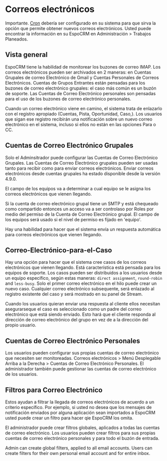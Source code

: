 # Correos electrónicos

Importante. [Cron](https://github.com/espocrm/documentation/blob/master/administration/server-configuration.md#setup-a-crontab) debería ser configurado en su sistema para que sirva la opción que permite obtener nuevos correos electrónicos. Usted puede encontrar la información en su EspoCRM en Administración > Trabajos Planeados.

## Vista general

EspoCRM tiene la habilidad de monitorear los buzones de correo IMAP. Los correos electrónicos pueden ser archivados en 2 maneras: en Cuentas Grupales de correo Electrónico de Gmail y Cuentas Personales de Correos Electrónicos. Cuentas de Grupos Entrantes están pensadas para los buzones de correo electrónico grupales: el caso más común es un buzón de soporte. Las Cuentas de Correo Electrónico personales son pensadas para el uso de los buzones de correo electrónico personales. 

Cuando un correo electrónico viene en camino, el sistema trata de enlazarlo con el registro apropiado (Cuentas, Pista, Oportunidad, Caso,). Los usuarios que sigan ese registro recibirán una notificación sobre un nuevo correo electrónico en el sistema, incluso  si ellos no están en las opciones Para o CC. 

## Cuentas de Correo Electrónico Grupales 

Solo el Adminsitrador puede configurar las Cuentas de Correo Electrónico Grupales. Las Cuentas de Correo Electrónico grupales pueden ser usadas tanto para recibir como para enviar correos electrónicos. Enviar correos electrónicos desde cuentas grupales ha estado disponible desde la versión 4.9.0.

El campo de los equipos va a determinar a cual equipo se le asigna los correos electrónicos que vienen llegando. 

Si la cuenta de correo electrónico grupal tiene un SMTP y está chequeado como compartido entonces un acceso va a ser controlaso por Roles por medio del permiso de la Cuenta de Correo Electrónico grupal. El campo de los equipos será usado si el nivel de permiso es fijado en 'equipo'.

Hay una habilidad para hacer que el sistema envía un respuesta automática para correos electrónicos que vienen llegando. 

## Correo-Electrónico-para-el-Caso 

Hay una opción para hacer que el sistema cree casos de los correos electrónicos que vienen llegando.
Está característica está pensada para los equipos de soporte.
Los casos pueden ser distribuidos a los usuarios desde un equipo específico, según estas maneras:
`direct assignment`, `round-robin` and `less-busy`.
Solo el primer correo electrónico en el hilo puede crear un nuevo caso.
Cualquier correo electrónico subsequente, será enlazado al registro existente del caso y será mostrado en su panel de Stream. 

Cuando los usuarios quieran enviar una respuesta al cliente ellos necesitan asegurarseque el caso es seleccionado como un padre del correo electrónico que está siendo enviado. Esto hará  que el cliente responda al dirección de correo electrónico del grupo en vez de a la dirección del propio usuario.  

## Cuentas de Correo Electrónico Personales

Los usuarios pueden configurar sus propias cuentas de correo electrónico que necesiten ser monitoreadas. Correos electrónicos > 
Menú Desplegable Arriba a la Derecha > Cuentas de Correo Electrónico Personales. El administrador también puede gestionar las cuentas de correo electrónico de los usuarios.

## Filtros para Correo Electrónico

Estos ayudan a filtrar la llegada de correos electrónicos de acuerdo a un criterio específico. Por ejemplo, si usted no desea que los mensajes de notificación enviados por alguna aplicación sean importados a EspoCRM usted puede crear un filtro para hacer qie EspoCRM los omita. 

El administrador puede crear filtros globales, aplicados a todas las cuentas de correo electrónico. Los usuarios pueden crear filtros para sus propias cuentas de correo electrónico personales y para todo el buzón de entrada. 

Admin can create global filters, applied to all email accounts. Users can create filters for their own personal email account and for entire inbox.
